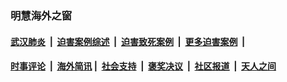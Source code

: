 
### 明慧海外之窗

####  [武汉肺炎](indexes/365.md?t=05080801) &nbsp;|&nbsp;  [迫害案例综述](indexes/328.md?t=05080801) &nbsp;|&nbsp; [迫害致死案例](indexes/277.md?t=05080801)  &nbsp;|&nbsp; [更多迫害案例](indexes/81.md?t=05080801)  &nbsp;|&nbsp; 
####  [时事评论](indexes/19.md?t=05080801) &nbsp;|&nbsp; [海外简讯](indexes/245.md?t=05080801)&nbsp;|&nbsp;  [社会支持](indexes/140.md?t=05080801) &nbsp;|&nbsp; [褒奖决议](indexes/282.md?t=05080801) &nbsp;|&nbsp; [社区报道](indexes/91.md?t=05080801)  &nbsp;|&nbsp; [天人之间](indexes/78.md?t=05080801) 

